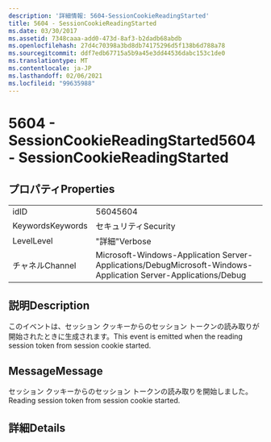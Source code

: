 ```yaml
---
description: '詳細情報: 5604-SessionCookieReadingStarted'
title: 5604 - SessionCookieReadingStarted
ms.date: 03/30/2017
ms.assetid: 7348caaa-add0-473d-8af3-b2dadb68abdb
ms.openlocfilehash: 27d4c70398a3bd8db74175296d5f138b6d788a78
ms.sourcegitcommit: ddf7edb67715a5b9a45e3dd44536dabc153c1de0
ms.translationtype: MT
ms.contentlocale: ja-JP
ms.lasthandoff: 02/06/2021
ms.locfileid: "99635988"
---
```

# <a name="5604---sessioncookiereadingstarted"></a><span data-ttu-id="2a094-103">5604 - SessionCookieReadingStarted</span><span class="sxs-lookup"><span data-stu-id="2a094-103">5604 - SessionCookieReadingStarted</span></span>

## <a name="properties"></a><span data-ttu-id="2a094-104">プロパティ</span><span class="sxs-lookup"><span data-stu-id="2a094-104">Properties</span></span>  
  
|||  
|-|-|  
|<span data-ttu-id="2a094-105">id</span><span class="sxs-lookup"><span data-stu-id="2a094-105">ID</span></span>|<span data-ttu-id="2a094-106">5604</span><span class="sxs-lookup"><span data-stu-id="2a094-106">5604</span></span>|  
|<span data-ttu-id="2a094-107">Keywords</span><span class="sxs-lookup"><span data-stu-id="2a094-107">Keywords</span></span>|<span data-ttu-id="2a094-108">セキュリティ</span><span class="sxs-lookup"><span data-stu-id="2a094-108">Security</span></span>|  
|<span data-ttu-id="2a094-109">Level</span><span class="sxs-lookup"><span data-stu-id="2a094-109">Level</span></span>|<span data-ttu-id="2a094-110">"詳細"</span><span class="sxs-lookup"><span data-stu-id="2a094-110">Verbose</span></span>|  
|<span data-ttu-id="2a094-111">チャネル</span><span class="sxs-lookup"><span data-stu-id="2a094-111">Channel</span></span>|<span data-ttu-id="2a094-112">Microsoft-Windows-Application Server-Applications/Debug</span><span class="sxs-lookup"><span data-stu-id="2a094-112">Microsoft-Windows-Application Server-Applications/Debug</span></span>|  
  
## <a name="description"></a><span data-ttu-id="2a094-113">説明</span><span class="sxs-lookup"><span data-stu-id="2a094-113">Description</span></span>  

 <span data-ttu-id="2a094-114">このイベントは、セッション クッキーからのセッション トークンの読み取りが開始されたときに生成されます。</span><span class="sxs-lookup"><span data-stu-id="2a094-114">This event is emitted when the reading session token from session cookie started.</span></span>  
  
## <a name="message"></a><span data-ttu-id="2a094-115">Message</span><span class="sxs-lookup"><span data-stu-id="2a094-115">Message</span></span>  

 <span data-ttu-id="2a094-116">セッション クッキーからのセッション トークンの読み取りを開始しました。</span><span class="sxs-lookup"><span data-stu-id="2a094-116">Reading session token from session cookie started.</span></span>  
  
## <a name="details"></a><span data-ttu-id="2a094-117">詳細</span><span class="sxs-lookup"><span data-stu-id="2a094-117">Details</span></span>
